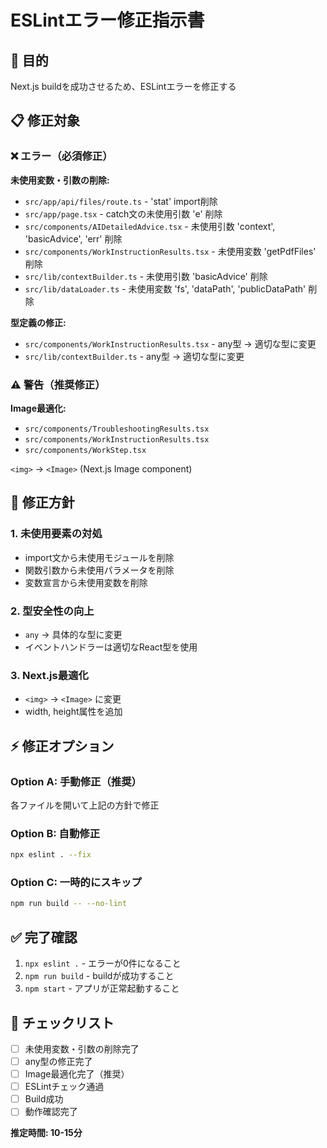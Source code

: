 # ESLintエラー修正指示書

## 🎯 目的
Next.js buildを成功させるため、ESLintエラーを修正する

## 📋 修正対象

### ❌ エラー（必須修正）
**未使用変数・引数の削除:**
- `src/app/api/files/route.ts` - 'stat' import削除
- `src/app/page.tsx` - catch文の未使用引数 'e' 削除
- `src/components/AIDetailedAdvice.tsx` - 未使用引数 'context', 'basicAdvice', 'err' 削除
- `src/components/WorkInstructionResults.tsx` - 未使用変数 'getPdfFiles' 削除
- `src/lib/contextBuilder.ts` - 未使用引数 'basicAdvice' 削除
- `src/lib/dataLoader.ts` - 未使用変数 'fs', 'dataPath', 'publicDataPath' 削除

**型定義の修正:**
- `src/components/WorkInstructionResults.tsx` - any型 → 適切な型に変更
- `src/lib/contextBuilder.ts` - any型 → 適切な型に変更

### ⚠️ 警告（推奨修正）
**Image最適化:**
- `src/components/TroubleshootingResults.tsx`
- `src/components/WorkInstructionResults.tsx`
- `src/components/WorkStep.tsx`

`<img>` → `<Image>` (Next.js Image component)

## 🔧 修正方針

### 1. 未使用要素の対処
- import文から未使用モジュールを削除
- 関数引数から未使用パラメータを削除
- 変数宣言から未使用変数を削除

### 2. 型安全性の向上
- `any` → 具体的な型に変更
- イベントハンドラーは適切なReact型を使用

### 3. Next.js最適化
- `<img>` → `<Image>` に変更
- width, height属性を追加

## ⚡ 修正オプション

### Option A: 手動修正（推奨）
各ファイルを開いて上記の方針で修正

### Option B: 自動修正
```bash
npx eslint . --fix
```

### Option C: 一時的にスキップ
```bash
npm run build -- --no-lint
```

## ✅ 完了確認

1. `npx eslint .` - エラーが0件になること
2. `npm run build` - buildが成功すること
3. `npm start` - アプリが正常起動すること

## 📝 チェックリスト

- [ ] 未使用変数・引数の削除完了
- [ ] any型の修正完了
- [ ] Image最適化完了（推奨）
- [ ] ESLintチェック通過
- [ ] Build成功
- [ ] 動作確認完了

**推定時間: 10-15分**